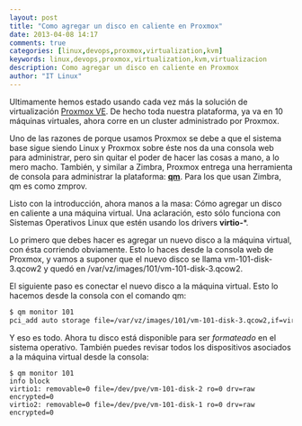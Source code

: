 ```yaml
---
layout: post
title: "Como agregar un disco en caliente en Proxmox"
date: 2013-04-08 14:17
comments: true
categories: [linux,devops,proxmox,virtualization,kvm]
keywords: linux,devops,proxmox,virtualization,kvm,virtualizacion
description: Como agregar un disco en caliente en Proxmox
author: "IT Linux"
---
```


Ultimamente hemos estado usando cada vez más la solución de virtualización [Proxmox VE](http://pve.proxmox.com/wiki/Main_Page). De hecho toda nuestra plataforma, ya va en 10 máquinas virtuales, ahora corre en un cluster administrado por Proxmox.

Uno de las razones de porque usamos Proxmox se debe a que el sistema base sigue siendo Linux y Proxmox sobre éste nos da una consola web para administrar, pero sin quitar el poder de hacer las cosas a mano, a lo mero macho. También, y similar a Zimbra, Proxmox entrega una herramienta de consola para administrar la plataforma: [**qm**](http://pve.proxmox.com/wiki/Qm_manual). Para los que usan Zimbra, qm es como zmprov.

Listo con la introducción, ahora manos a la masa: Cómo agregar un disco en caliente a una máquina virtual. Una aclaración, esto sólo funciona con Sistemas Operativos Linux que estén usando los drivers **virtio-***.

Lo primero que debes hacer es agregar un nuevo disco a la máquina virtual, con ésta corriendo obviamente. Esto lo haces desde la consola web de Proxmox, y vamos a suponer que el nuevo disco se llama vm-101-disk-3.qcow2 y quedó en /var/vz/images/101/vm-101-disk-3.qcow2.

El siguiente paso es conectar el nuevo disco a la máquina virtual. Esto lo hacemos desde la consola con el comando qm:

```bash
$ qm monitor 101
pci_add auto storage file=/var/vz/images/101/vm-101-disk-3.qcow2,if=virtio
```

Y eso es todo. Ahora tu disco está disponible para ser _formateado_ en el sistema operativo.
También puedes revisar todos los dispositivos asociados a la máquina virtual desde la consola:

```
$ qm monitor 101
info block
virtio1: removable=0 file=/dev/pve/vm-101-disk-2 ro=0 drv=raw encrypted=0
virtio2: removable=0 file=/dev/pve/vm-101-disk-1 ro=0 drv=raw encrypted=0
```
